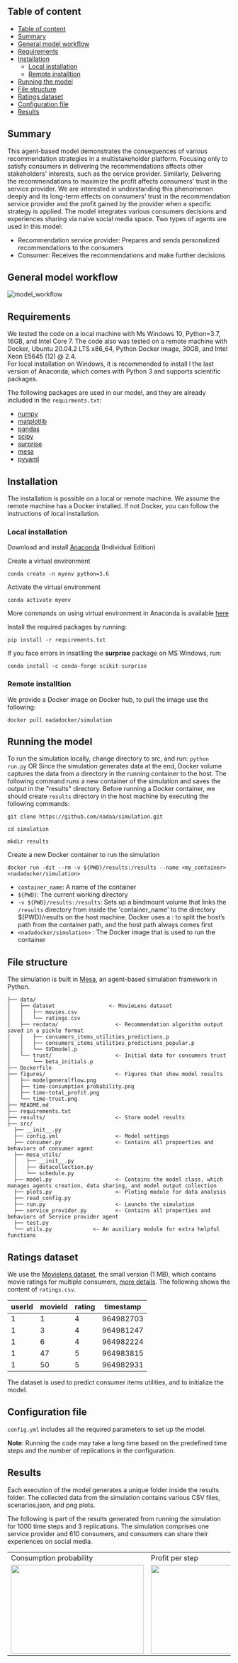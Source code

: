 ## Table of content

- [Table of content](#table-of-content)
- [Summary](#summary)
- [General model workflow](#general-model-workflow)
- [Requirements](#requirements)
- [Installation](#installation)
  - [Local installation](#local-installation)
  - [Remote installtion](#remote-installtion)
- [Running the model](#running-the-model)
- [File structure](#file-structure)
- [Ratings dataset](#ratings-dataset)
- [Configuration file](#configuration-file)
- [Results](#results)


## Summary
This agent-based model demonstrates the consequences of various recommendation strategies in a multistakeholder platform. Focusing only to satisfy consumers in delivering the recommendations affects other stakeholders' interests, such as the service provider.
Similarly, Delivering the recommendations to maximize the profit affects consumers' trust in the service provider.
We are interested in understanding this phenomenon deeply and its long-term effects on consumers' trust in the recommendation service provider and the profit gained by the provider when a specific strategy is applied.
The model integrates various consumers decisions and experiences sharing via naive social media space.
Two types of agents are used in this model: 

<ul>
<li> Recommendation service provider: Prepares and sends personalized recommendations to the consumers </li>
<li> Consumer: Receives the recommendations and make further decisions </li>
</ul>

## General model workflow
![model_workflow](figures/modelgeneralflow.png)

## Requirements
We tested the code on a local machine with Ms Windows 10, Python=3.7, 16GB, and Intel Core 7. 
The code also was tested on a remote machine with Docker, Ubuntu 20.04.2 LTS x86_64, Python Docker image, 30GB, and Intel Xeon E5645 (12) @ 2.4. \
For local installation on Windows, it is recommended to install l the last version of Anaconda, which comes with Python 3 and supports scientific packages.

The following packages are used in our model, and they are already included in the `requirments.txt`:
* [numpy](https://numpy.org/)
* [matplotlib](https://matplotlib.org/)
* [pandas](https://pandas.pydata.org/)
* [scipy](https://www.scipy.org/)
* [surprise](http://surpriselib.com/)
* [mesa](https://mesa.readthedocs.io/en/master/tutorials/intro_tutorial.html)
* [pyyaml](https://pyyaml.org/)

## Installation
The installation is possible on a local or remote machine. We assume the remote machine has a Docker installed. If not Docker, you can follow the instructions of local installation.
### Local installation
Download and install [Anaconda](https://www.anaconda.com/products/individual-d) (Individual Edition)

Create a virtual environment
```
conda create -n myenv python=3.6
```
Activate the virtual environment 
```
conda activate myenv
```
More commands on using virtual environment in Anaconda is available [here](https://docs.conda.io/projects/conda/en/latest/user-guide/tasks/manage-environments.html) 

Install the required packages by running: 
```
pip install -r requirements.txt
```

If you face errors in insatlling the **surprise** package on MS Windows, run:
```
conda install -c conda-forge scikit-surprise
```
### Remote installtion 
We provide a Docker image on Docker hub, to pull the image use the following:

```
docker pull nadadocker/simulation
```

## Running the model
To run the simulation locally, change directory to src, and run: 
```python run.py```
OR 
Since the simulation generates data at the end, Docker volume captures the data from a directory in the running container to the host.
The following command runs a new container of the simulation and saves the output in the "results" directory. Before running a Docker container, we should create `results` directory in the host machine by executing the following commands: 


```
git clone https://github.com/nadaa/simulation.git
```

```
cd simulation
```

```
mkdir results
```

Create a new Docker container to run the simulation

```
docker run -dit --rm -v ${PWD}/results:/results --name <my_container> <nadadocker/simulation>
```

* `container_name`: A name of the container
* `${PWD}`: The current working directory
* `-v ${PWD}/results:/results`: Sets up a bindmount volume that links the `/results` directory from inside the 'container_name' to the  directory ${PWD}/results on the host machine. Docker uses a : to split the host’s path from the container path, and the host path always comes first
* `<nadadocker/simulation>` : The Docker image that is used to run the container


## File structure
The simulation is built in [Mesa](https://github.com/projectmesa/mesa), an agent-based simulation framework in Python.
```
├── data/
│   ├── dataset                 <- MovieLens dataset 
│   │   ├── movies.csv
│   │   └── ratings.csv
│   ├── recdata/                  <- Recommendation algorithm output saved in a pickle format
│   │   ├── consumers_items_utilities_predictions.p
│   │   ├── consumers_items_utilities_predictions_popular.p
│   │   └── SVDmodel.p
│   └── trust/                    <- Initial data for consumers trust 
│       └── beta_initials.p
├── Dockerfile
├── figures/                      <- Figures that show model results
│   ├── modelgeneralflow.png
│   ├── time-consumption_probability.png
│   ├── time-total_profit.png
│   └── time-trust.png
├── README.md
├── requirements.txt
├── results/                      <- Store model results
├── src/
  ├── __init__.py
  ├── config.yml                  <- Model settings
  ├── consumer.py                 <- Contains all propoerties and behaviors of consumer agent 
  ├── mesa_utils/
  │   ├── __init__.py
  │   ├── datacollection.py
  │   └── schedule.py
  ├── model.py                    <- Contains the model class, which manages agents creation, data sharing, and model output collection 
  ├── plots.py                    <- Ploting module for data analysis
  ├── read_config.py
  ├── run.py                      <- Launchs the simulation
  ├── service_provider.py         <- Contains all properties and behaviors of Service provider agent
  ├── test.py
  └── utils.py             <- An auxiliary module for extra helpful functions

```
## Ratings dataset
We use the [Movielens dataset](https://grouplens.org/datasets/movielens/), the small version (1 MB), which contains movie ratings for multiple consumers, [more details](http://files.grouplens.org/datasets/movielens/ml-latest-small-README.html). The following shows the content of `ratings.csv`.


|userId|movieId|rating|timestamp|
|------|-------|------|---------|
|1|	1|4|964982703|
|1|3|4|964981247|
|1|6|4|964982224|
|1|47|5|964983815|
|1|50|5|964982931|

The dataset is used to predict consumer items utilities, and to initialize the model.

## Configuration file
`config.yml` includes all the required parameters to set up the model.


**Note**: Running the code may take a long time based on the predefined time steps and the number of replications in the configuration. 


## Results
Each execution of the model generates a unique folder inside the results folder. The collected data from the simulation contains various CSV files, scenarios.json, and png plots.


The following is part of the results generated from running the simulation for 1000 time steps and 3 replications. The simulation comprises one service provider and 610 consumers, and consumers can share their experiences on social media.


<table>
  <tr>
    <td>Consumption probability</td>
     <td>Profit per step</td>
     <td>Cumulative profit</td>
  </tr>
  <tr>
    <td><img src="figures/consumption.png" width=300 height=200></td>
    <td><img src="figures/profit-per-step.png" width=300 height=200></td>
    <td><img src="figures/cumulative-profit.png" width=300 height=200></td>
  </tr>
 </table>

